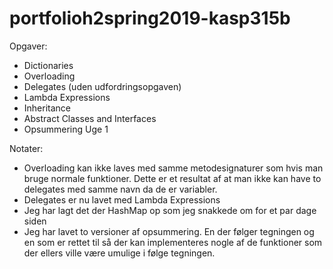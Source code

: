 # portfolioh2spring2019-kasp315b 

Opgaver:
 - Dictionaries
 - Overloading
 - Delegates (uden udfordringsopgaven)
 - Lambda Expressions
 - Inheritance
 - Abstract Classes and Interfaces
 - Opsummering Uge 1


Notater:
 - Overloading kan ikke laves med samme metodesignaturer som hvis man bruge normale funktioner. Dette er et resultat af at man ikke kan have to delegates med samme navn da de er variabler.
 - Delegates er nu lavet med Lambda Expressions
 - Jeg har lagt det der HashMap op som jeg snakkede om for et par dage siden
 - Jeg har lavet to versioner af opsummering. En der følger tegningen og en som er rettet til så der kan implementeres nogle af de funktioner som der ellers ville være umulige i følge tegningen.